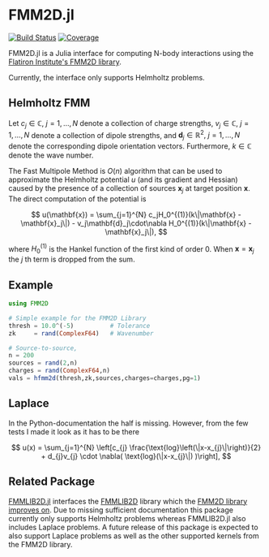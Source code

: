 # FMM2D.jl

[![Build Status](https://github.com/mipals/FMM2D.jl/actions/workflows/CI.yml/badge.svg?branch=main)](https://github.com/mipals/FMM2D.jl/actions/workflows/CI.yml?query=branch%3Amain)
[![Coverage](https://codecov.io/gh/mipals/FMM2D.jl/branch/main/graph/badge.svg)](https://codecov.io/gh/mipals/FMM2D.jl)

FMM2D.jl is a Julia interface for computing N-body interactions using the [Flatiron Institute's FMM2D library](https://github.com/flatironinstitute/fmm2d/).

Currently, the interface only supports Helmholtz problems.

## Helmholtz FMM
Let $c_j \in \mathbb{C},\ j = 1,\dots,N$ denote a collection of charge strengths, $v_j \in \mathbb{C},\ j = 1,\dots,N$ denote a collection of dipole strengths, and $\mathbf{d}_j\in\mathbb{R}^2,\ j = 1,\dots,N$ denote the corresponding dipole orientation vectors. Furthermore, $k \in \mathbb{C}$ denote the wave number.

The Fast Multipole Method is $O(n)$ algorithm that can be used to approximate the Helmholtz potential $u$ (and its gradient and Hessian) caused by the presence of a collection of sources $\mathbf{x}_j$ at target position $\mathbf{x}$. The direct computation of the potential is 

$$
u(\mathbf{x}) = \sum_{j=1}^{N} c_jH_0^{(1)}(k\|\mathbf{x} - \mathbf{x}_j\|) - v_j\mathbf{d}_j\cdot\nabla H_0^{(1)}(k\|\mathbf{x} - \mathbf{x}_j\|),
$$

where $H_0^{(1)}$ is the Hankel function of the first kind of order 0. When $\mathbf{x} = \mathbf{x}_j$ the $j$ th term is dropped from the sum.


## Example
```julia
using FMM2D

# Simple example for the FMM2D Library
thresh = 10.0^(-5)          # Tolerance
zk     = rand(ComplexF64)   # Wavenumber

# Source-to-source,
n = 200
sources = rand(2,n)
charges = rand(ComplexF64,n)
vals = hfmm2d(thresh,zk,sources,charges=charges,pg=1)
```

## Laplace
In the Python-documentation the half is missing. However, from the few tests I made it look as it has to be there

$$
u(x) = \sum_{j=1}^{N} \left[c_{j} \frac{\text{log}\left(\|x-x_{j}\|\right)}{2} + d_{j}v_{j} \cdot \nabla( \text{log}(\|x-x_{j}\|) )\right],
$$

## Related Package
[FMMLIB2D.jl](https://github.com/ludvigak/FMMLIB2D.jl) interfaces the [FMMLIB2D](https://github.com/zgimbutas/fmmlib2d) library which the [FMM2D library improves on](https://fmm2d.readthedocs.io/en/latest/). Due to missing sufficient documentation this package currently only supports Helmholtz problems whereas FMMLIB2D.jl also includes Laplace problems. A future release of this package is expected to also support Laplace problems as well as the other supported kernels from the FMM2D library.  


